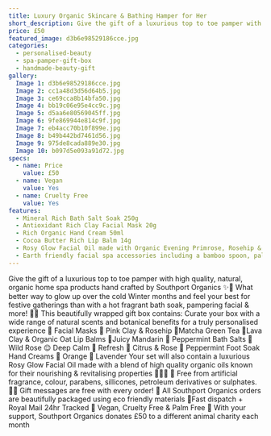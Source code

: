 ```yaml
---
title: Luxury Organic Skincare & Bathing Hamper for Her
short_description: Give the gift of a luxurious top to toe pamper with high quality, natural, organic home spa produ...
price: £50
featured_image: d3b6e98529186cce.jpg
categories:
  - personalised-beauty
  - spa-pamper-gift-box
  - handmade-beauty-gift
gallery:
  Image 1: d3b6e98529186cce.jpg
  Image 2: cc1a48d3d56d64b5.jpg
  Image 3: ce69cca8b14bfa50.jpg
  Image 4: bb19c06e95e4cc9c.jpg
  Image 5: d5aa6e80569045ff.jpg
  Image 6: 9fe869944e814c9f.jpg
  Image 7: eb4acc70b10f899e.jpg
  Image 8: b49b442bd7461d56.jpg
  Image 9: 975de8cada889e30.jpg
  Image 10: b097d5e093a91d72.jpg
specs:
  - name: Price
    value: £50
  - name: Vegan
    value: Yes
  - name: Cruelty Free
    value: Yes
features:
  - Mineral Rich Bath Salt Soak 250g
  - Antioxidant Rich Clay Facial Mask 20g
  - Rich Organic Hand Cream 50ml
  - Cocoa Butter Rich Lip Balm 14g
  - Rosy Glow Facial Oil made with Organic Evening Primrose, Rosehip & Rose Geranium Oils 30ml
  - Earth friendly facial spa accessories including a bamboo spoon, palm leaf mixing bowl and muslin cotton facial cloth for a luxurious home spa experience
---
```


Give the gift of a luxurious top to toe pamper with high quality, natural, organic home spa products hand crafted by Southport Organics ✨🛁 What better way to glow up over the cold Winter months and feel your best for festive gatherings than with a hot fragrant bath soak, pampering facial & more! 🎄🎁
This beautifully wrapped gift box contains:
Curate your box with a wide range of natural scents and botanical benefits for a truly personalised experience 🫶
Facial Masks
🌺 Pink Clay & Rosehip
🍵Matcha Green Tea
🌾Lava Clay & Organic Oat
Lip Balms
🍊Juicy Mandarin
🌱 Peppermint
Bath Salts
🌸 Wild Rose
😌 Deep Calm 
🌱 Refresh
🌹 Citrus & Rose
🧊 Peppermint Foot Soak
Hand Creams
🍊 Orange
💜 Lavender
Your set will also contain a luxurious Rosy Glow Facial Oil made with a blend of high quality organic oils known for their nourishing & revitalising properties 🧖🏼‍♀️
🍊 Free from artificial fragrance, colour, parabens, sillicones, petroleum derivatives or sulphates.
✍🏼 Gift messages are free with every order!
🌿 All Southport Organics orders are beautifully packaged using eco friendly materials
📮Fast dispatch + Royal Mail 24hr Tracked
🐰 Vegan, Cruelty Free & Palm Free
🐾 With your support, Southport Organics donates £50 to a different animal charity each month